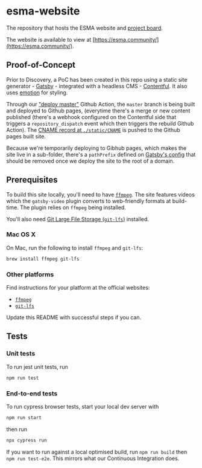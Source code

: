 # esma-website

The repository that hosts the ESMA website and [project board](https://github.com/redbadger/esma-website/projects).

The website is available to view at [https://esma.community/](https://esma.community/).

## Proof-of-Concept

Prior to Discovery, a PoC has been created in this repo using a static site generator - [Gatsby](https://www.gatsbyjs.org/) - integrated with a headless CMS - [Contentful](https://www.contentful.com/). It also uses [emotion](https://emotion.sh/) for styling.

Through our ["deploy master"](./.github/workflows/deploy-master.yml) Github Action, the `master` branch is being built and deployed to Github pages, (everytime there's a merge or new content published (there's a webhook configured on the Contentful side that triggers a `repository_dispatch` event which then triggers the rebuild Github Action).
The [CNAME record at `./static/CNAME`](./static/CNAME) is pushed to the Github pages built site.

Because we're temporarily deploying to Gibhub pages, which makes the site live in a sub-folder, there's a `pathPrefix` defined on [Gatsby's config](./gastby-config.js) that should be removed once we deploy the site to the root of a domain.

## Prerequisites

To build this site locally, you'll need to have [`ffmpeg`][ffmpeg]. The site features videos which the `gatsby-video` plugin converts to web-friendly formats at build-time. The plugin relies on `ffmpeg` being installed.

You'll also need [Git Large File Storage (`git-lfs`)][git-lfs] installed.

### Mac OS X

On Mac, run the following to install `ffmpeg` and `git-lfs`:

```sh
brew install ffmpeg git-lfs
```

### Other platforms

Find instructions for your platform at the official websites:

- [`ffmpeg`][ffmpeg]
- [`git-lfs`][git-lfs]

Update this README with successful steps if you can.

## Tests

### Unit tests

To run jest unit tests, run

```sh
npm run test
```

### End-to-end tests

To run cypress browser tests, start your local dev server with

```sh
npm run start
```

then run

```sh
npx cypress run
```

If you want to run against a local optimised build, run `npm run build` then `npm run test-e2e`.
This mirrors what our Continuous Integration does.

[ffmpeg]: https://www.ffmpeg.org/download.html "ffmpeg"
[git-lfs]: https://git-lfs.github.com/ "Git Large File Storage"